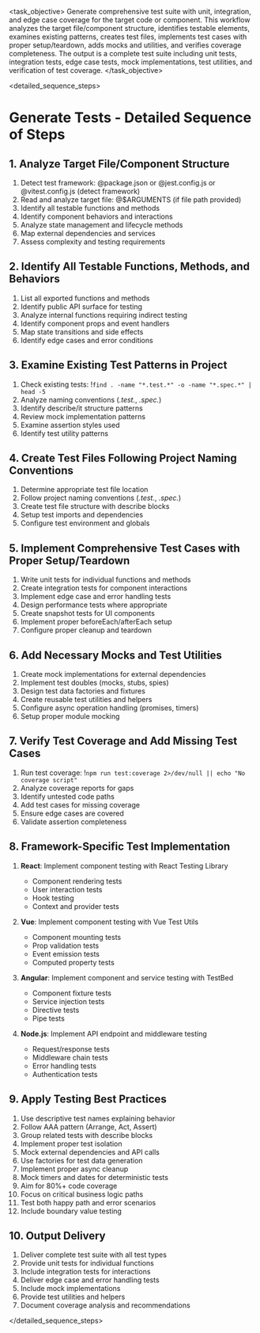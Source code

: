<task name="Generate Tests">

<task_objective>
Generate comprehensive test suite with unit, integration, and edge case coverage for the target code or component. This workflow analyzes the target file/component structure, identifies testable elements, examines existing patterns, creates test files, implements test cases with proper setup/teardown, adds mocks and utilities, and verifies coverage completeness. The output is a complete test suite including unit tests, integration tests, edge case tests, mock implementations, test utilities, and verification of test coverage.
</task_objective>

<detailed_sequence_steps>
# Generate Tests - Detailed Sequence of Steps

## 1. Analyze Target File/Component Structure

1. Detect test framework: @package.json or @jest.config.js or @vitest.config.js (detect framework)
2. Read and analyze target file: @$ARGUMENTS (if file path provided)
3. Identify all testable functions and methods
4. Identify component behaviors and interactions
5. Analyze state management and lifecycle methods
6. Map external dependencies and services
7. Assess complexity and testing requirements

## 2. Identify All Testable Functions, Methods, and Behaviors

1. List all exported functions and methods
2. Identify public API surface for testing
3. Analyze internal functions requiring indirect testing
4. Identify component props and event handlers
5. Map state transitions and side effects
6. Identify edge cases and error conditions

## 3. Examine Existing Test Patterns in Project

1. Check existing tests: !`find . -name "*.test.*" -o -name "*.spec.*" | head -5`
2. Analyze naming conventions (*.test.*, *.spec.*)
3. Identify describe/it structure patterns
4. Review mock implementation patterns
5. Examine assertion styles used
6. Identify test utility patterns

## 4. Create Test Files Following Project Naming Conventions

1. Determine appropriate test file location
2. Follow project naming conventions (*.test.*, *.spec.*)
3. Create test file structure with describe blocks
4. Setup test imports and dependencies
5. Configure test environment and globals

## 5. Implement Comprehensive Test Cases with Proper Setup/Teardown

1. Write unit tests for individual functions and methods
2. Create integration tests for component interactions
3. Implement edge case and error handling tests
4. Design performance tests where appropriate
5. Create snapshot tests for UI components
6. Implement proper beforeEach/afterEach setup
7. Configure proper cleanup and teardown

## 6. Add Necessary Mocks and Test Utilities

1. Create mock implementations for external dependencies
2. Implement test doubles (mocks, stubs, spies)
3. Design test data factories and fixtures
4. Create reusable test utilities and helpers
5. Configure async operation handling (promises, timers)
6. Setup proper module mocking

## 7. Verify Test Coverage and Add Missing Test Cases

1. Run test coverage: !`npm run test:coverage 2>/dev/null || echo "No coverage script"`
2. Analyze coverage reports for gaps
3. Identify untested code paths
4. Add test cases for missing coverage
5. Ensure edge cases are covered
6. Validate assertion completeness

## 8. Framework-Specific Test Implementation

1. **React**: Implement component testing with React Testing Library
   - Component rendering tests
   - User interaction tests
   - Hook testing
   - Context and provider tests

2. **Vue**: Implement component testing with Vue Test Utils
   - Component mounting tests
   - Prop validation tests
   - Event emission tests
   - Computed property tests

3. **Angular**: Implement component and service testing with TestBed
   - Component fixture tests
   - Service injection tests
   - Directive tests
   - Pipe tests

4. **Node.js**: Implement API endpoint and middleware testing
   - Request/response tests
   - Middleware chain tests
   - Error handling tests
   - Authentication tests

## 9. Apply Testing Best Practices

1. Use descriptive test names explaining behavior
2. Follow AAA pattern (Arrange, Act, Assert)
3. Group related tests with describe blocks
4. Implement proper test isolation
5. Mock external dependencies and API calls
6. Use factories for test data generation
7. Implement proper async cleanup
8. Mock timers and dates for deterministic tests
9. Aim for 80%+ code coverage
10. Focus on critical business logic paths
11. Test both happy path and error scenarios
12. Include boundary value testing

## 10. Output Delivery

1. Deliver complete test suite with all test types
2. Provide unit tests for individual functions
3. Include integration tests for interactions
4. Deliver edge case and error handling tests
5. Include mock implementations
6. Provide test utilities and helpers
7. Document coverage analysis and recommendations

</detailed_sequence_steps>

</task>
